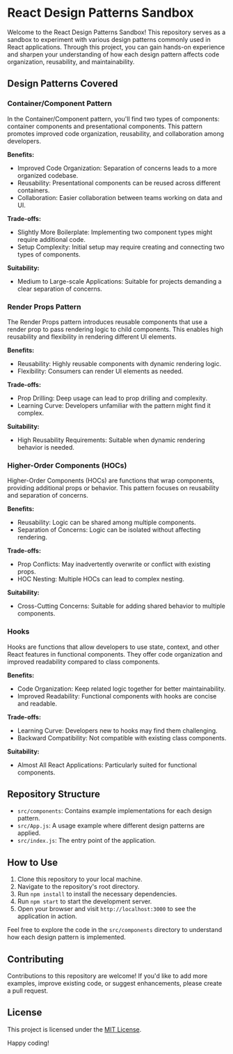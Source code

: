 # React Design Patterns Sandbox

Welcome to the React Design Patterns Sandbox! This repository serves as a sandbox to experiment with various design patterns commonly used in React applications. Through this project, you can gain hands-on experience and sharpen your understanding of how each design pattern affects code organization, reusability, and maintainability.

## Design Patterns Covered

### Container/Component Pattern

In the Container/Component pattern, you'll find two types of components: container components and presentational components. This pattern promotes improved code organization, reusability, and collaboration among developers.

**Benefits:**

- Improved Code Organization: Separation of concerns leads to a more organized codebase.
- Reusability: Presentational components can be reused across different containers.
- Collaboration: Easier collaboration between teams working on data and UI.

**Trade-offs:**

- Slightly More Boilerplate: Implementing two component types might require additional code.
- Setup Complexity: Initial setup may require creating and connecting two types of components.

**Suitability:**

- Medium to Large-scale Applications: Suitable for projects demanding a clear separation of concerns.

### Render Props Pattern

The Render Props pattern introduces reusable components that use a render prop to pass rendering logic to child components. This enables high reusability and flexibility in rendering different UI elements.

**Benefits:**

- Reusability: Highly reusable components with dynamic rendering logic.
- Flexibility: Consumers can render UI elements as needed.

**Trade-offs:**

- Prop Drilling: Deep usage can lead to prop drilling and complexity.
- Learning Curve: Developers unfamiliar with the pattern might find it complex.

**Suitability:**

- High Reusability Requirements: Suitable when dynamic rendering behavior is needed.

### Higher-Order Components (HOCs)

Higher-Order Components (HOCs) are functions that wrap components, providing additional props or behavior. This pattern focuses on reusability and separation of concerns.

**Benefits:**

- Reusability: Logic can be shared among multiple components.
- Separation of Concerns: Logic can be isolated without affecting rendering.

**Trade-offs:**

- Prop Conflicts: May inadvertently overwrite or conflict with existing props.
- HOC Nesting: Multiple HOCs can lead to complex nesting.

**Suitability:**

- Cross-Cutting Concerns: Suitable for adding shared behavior to multiple components.

### Hooks

Hooks are functions that allow developers to use state, context, and other React features in functional components. They offer code organization and improved readability compared to class components.

**Benefits:**

- Code Organization: Keep related logic together for better maintainability.
- Improved Readability: Functional components with hooks are concise and readable.

**Trade-offs:**

- Learning Curve: Developers new to hooks may find them challenging.
- Backward Compatibility: Not compatible with existing class components.

**Suitability:**

- Almost All React Applications: Particularly suited for functional components.

## Repository Structure

- `src/components`: Contains example implementations for each design pattern.
- `src/App.js`: A usage example where different design patterns are applied.
- `src/index.js`: The entry point of the application.

## How to Use

1. Clone this repository to your local machine.
2. Navigate to the repository's root directory.
3. Run `npm install` to install the necessary dependencies.
4. Run `npm start` to start the development server.
5. Open your browser and visit `http://localhost:3000` to see the application in action.

Feel free to explore the code in the `src/components` directory to understand how each design pattern is implemented.

## Contributing

Contributions to this repository are welcome! If you'd like to add more examples, improve existing code, or suggest enhancements, please create a pull request.

## License

This project is licensed under the [MIT License](LICENSE).

Happy coding!
